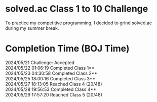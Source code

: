 # solved.ac Class 1 to 10 Challenge

To practice my competitive programming, I decided to grind solved.ac during my summer break.

# Completion Time (BOJ Time)

2024/05/21 Challenge: Accepted\
2024/05/22 01:06:19 Completed Class 1**\
2024/05/23 04:30:58 Completed Class 2**\
2024/05/25 18:00:16 Completed Class 3**\
2024/05/27 18:13:05 Reached Class 4 (20/48)\
2024/05/28 19:56:53 Completed Class 4**\
2024/05/29 17:57:20 Reached Class 5 (20/48)